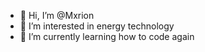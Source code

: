 - 👋 Hi, I’m @Mxrion
- 👀 I’m interested in energy technology
- 🌱 I’m currently learning how to code again
<!---
Mxrion/Mxrion is a ✨ special ✨ repository because its `README.md` (this file) appears on your GitHub profile.
You can click the Preview link to take a look at your changes.
--->
